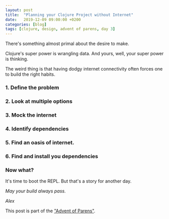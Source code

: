 ```yaml
---
layout: post
title:  "Planning your Clojure Project without Internet"
date:   2019-12-09 09:00:00 +0200
categories: [blog]
tags: [clojure, design, advent of parens, day 3]
---
```


There's something almost primal about the desire to make. 

Clojure's super power is wrangling data. And yours, well, your super power is thinking. 


The weird thing is that having dodgy internet connectivity often forces one to build the right habits.



### 1. Define the problem 


### 2. Look at multiple options


### 3. Mock the internet


### 4. Identify dependencies 


### 5. Find an oasis of internet. 


### 6. Find and install you dependencies


### Now what?
It's time to boot the REPL. But that's a story for another day. 


_May your build always pass._

_Alex_


This post is part of the ["Advent of Parens"](/blog/2019/12/01/advent-of-parens.html).